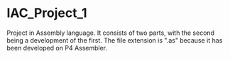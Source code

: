 # IAC_Project_1
Project in Assembly language. It consists of two parts, with the second being a development of the first. The file extension is ".as" because it has been developed on P4 Assembler.
